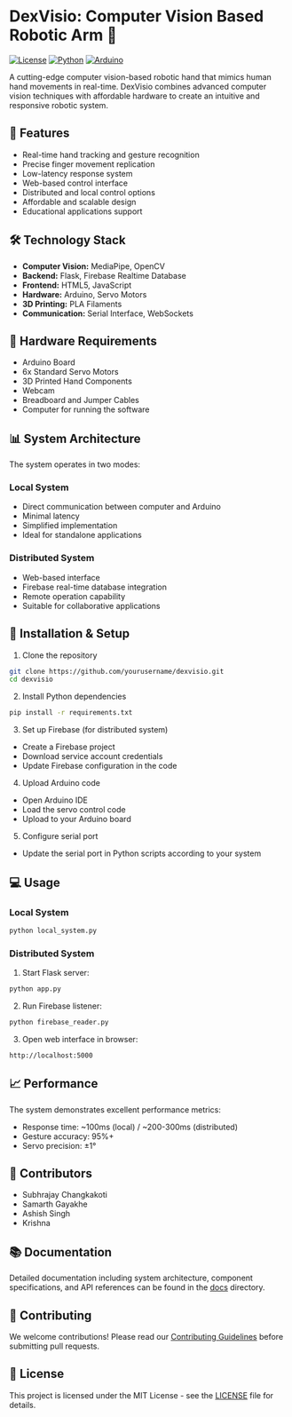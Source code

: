 # DexVisio: Computer Vision Based Robotic Arm 🤖

[![License](https://img.shields.io/badge/License-MIT-blue.svg)](LICENSE)
[![Python](https://img.shields.io/badge/Python-3.7+-blue.svg)](https://www.python.org/downloads/)
[![Arduino](https://img.shields.io/badge/Arduino-IDE-00979D.svg)](https://www.arduino.cc/en/software)

A cutting-edge computer vision-based robotic hand that mimics human hand movements in real-time. DexVisio combines advanced computer vision techniques with affordable hardware to create an intuitive and responsive robotic system.

## 🌟 Features

- Real-time hand tracking and gesture recognition
- Precise finger movement replication
- Low-latency response system
- Web-based control interface
- Distributed and local control options
- Affordable and scalable design
- Educational applications support

## 🛠️ Technology Stack

- **Computer Vision:** MediaPipe, OpenCV
- **Backend:** Flask, Firebase Realtime Database
- **Frontend:** HTML5, JavaScript
- **Hardware:** Arduino, Servo Motors
- **3D Printing:** PLA Filaments
- **Communication:** Serial Interface, WebSockets

## 🔧 Hardware Requirements

- Arduino Board
- 6x Standard Servo Motors
- 3D Printed Hand Components
- Webcam
- Breadboard and Jumper Cables
- Computer for running the software

## 📊 System Architecture

The system operates in two modes:

### Local System
- Direct communication between computer and Arduino
- Minimal latency
- Simplified implementation
- Ideal for standalone applications

### Distributed System
- Web-based interface
- Firebase real-time database integration
- Remote operation capability
- Suitable for collaborative applications

## 🚀 Installation & Setup

1. Clone the repository
```bash
git clone https://github.com/yourusername/dexvisio.git
cd dexvisio
```

2. Install Python dependencies
```bash
pip install -r requirements.txt
```

3. Set up Firebase (for distributed system)
- Create a Firebase project
- Download service account credentials
- Update Firebase configuration in the code

4. Upload Arduino code
- Open Arduino IDE
- Load the servo control code
- Upload to your Arduino board

5. Configure serial port
- Update the serial port in Python scripts according to your system

## 💻 Usage

### Local System
```bash
python local_system.py
```

### Distributed System
1. Start Flask server:
```bash
python app.py
```

2. Run Firebase listener:
```bash
python firebase_reader.py
```

3. Open web interface in browser:
```
http://localhost:5000
```

## 📈 Performance

The system demonstrates excellent performance metrics:
- Response time: ~100ms (local) / ~200-300ms (distributed)
- Gesture accuracy: 95%+
- Servo precision: ±1°

## 👥 Contributors

- Subhrajay Changkakoti
- Samarth Gayakhe
- Ashish Singh
- Krishna

## 📚 Documentation

Detailed documentation including system architecture, component specifications, and API references can be found in the [docs](./docs) directory.

## 🤝 Contributing

We welcome contributions! Please read our [Contributing Guidelines](CONTRIBUTING.md) before submitting pull requests.

## 📄 License

This project is licensed under the MIT License - see the [LICENSE](LICENSE) file for details.



